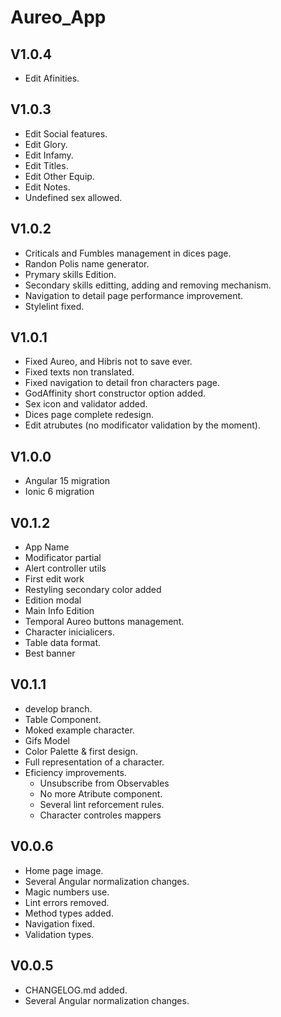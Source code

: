 # Aureo_App
## V1.0.4
- Edit Afinities.

## V1.0.3
- Edit Social features.
- Edit Glory.
- Edit Infamy.
- Edit Titles.
- Edit Other Equip.
- Edit Notes.
- Undefined sex allowed.

## V1.0.2
- Criticals and Fumbles management in dices page.
- Randon Polis name generator.
- Prymary skills Edition.
- Secondary skills editting, adding  and removing mechanism.
- Navigation to detail page performance improvement.
- Stylelint fixed.

## V1.0.1
- Fixed Aureo, and Hibris not to save ever.
- Fixed texts non translated.
- Fixed navigation to detail fron characters page.
- GodAffinity short constructor option added.
- Sex icon and validator added.
- Dices page complete redesign.
- Edit atrubutes (no modificator validation by the moment).

## V1.0.0
- Angular 15 migration
- Ionic 6 migration

## V0.1.2
- App Name
- Modificator partial
- Alert controller utils
- First edit work
- Restyling secondary color added
- Edition modal
- Main Info Edition
- Temporal Aureo buttons management.
- Character inicialicers.
- Table data format.
- Best banner

## V0.1.1
- develop branch.
- Table Component.
- Moked example character.
- Gifs Model
- Color Palette & first design.
- Full representation of a character.
- Eficiency improvements.
  - Unsubscribe from Observables
  - No more Atribute component.
  - Several lint reforcement rules.
  - Character controles mappers

## V0.0.6
- Home page image.
- Several Angular normalization changes.
- Magic numbers use.
- Lint errors removed.
- Method types added.
- Navigation fixed.
- Validation types.

## V0.0.5
- CHANGELOG.md added.
- Several Angular normalization changes.
